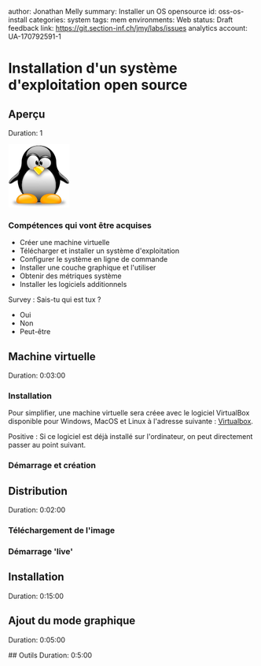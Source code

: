 author: Jonathan Melly
summary: Installer un OS opensource
id: oss-os-install
categories: system
tags: mem
environments: Web
status: Draft
feedback link: https://git.section-inf.ch/jmy/labs/issues
analytics account: UA-170792591-1


# Installation d'un système d'exploitation open source

## Aperçu 
Duration: 1

![Tux](assets/tux-petit-125.png)

### Compétences qui vont être acquises

- Créer une machine virtuelle
- Télécharger et installer un système d'exploitation
- Configurer le système en ligne de commande
- Installer une couche graphique et l'utiliser
- Obtenir des métriques système
- Installer les logiciels additionnels


Survey
: Sais-tu qui est tux ?
<ul>
  <li>Oui</li>
  <li>Non</li>
  <li>Peut-être</li>
</ul>

## Machine virtuelle
Duration: 0:03:00

### Installation
Pour simplifier, une machine virtuelle sera créee avec le logiciel VirtualBox disponible pour Windows, MacOS et Linux à l'adresse suivante : [Virtualbox](https://www.virtualbox.org/wiki/Downloads).

Positive
: Si ce logiciel est déjà installé sur l'ordinateur, on peut directement passer au point suivant.

### Démarrage et création

## Distribution
Duration: 0:02:00

### Téléchargement de l'image

### Démarrage 'live'

## Installation
Duration: 0:15:00

## Ajout du mode graphique
Duration: 0:05:00

## Outils
Duration: 0:5:00

